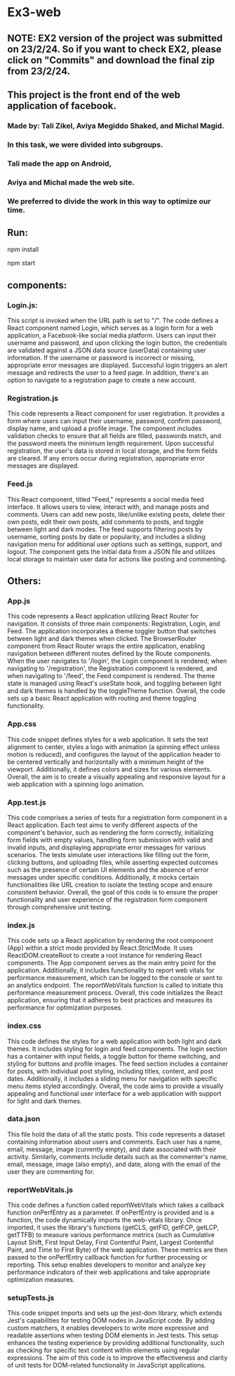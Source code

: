 # Ex3-web
## NOTE: EX2 version of the project was submitted on 23/2/24. So if you want to check EX2, please click on "Commits" and download the final zip from 23/2/24. 

## This project is the front end of the web application of facebook.

### Made by: Tali Zikel, Aviya Megiddo Shaked, and Michal Magid.

### In this task, we were divided into subgroups.
### Tali made the app on Android,
### Aviya and Michal made the web site.
### We preferred to divide the work in this way to optimize our time.

## Run:

npm install

npm start


## components:
### Login.js:
This script is invoked when the URL path is set to "/".
The code defines a React component named Login, which serves as a login form for a web application, a Facebook-like social media platform. Users can input their username and password, and upon clicking the login button, the credentials are validated against a JSON data source (userData) containing user information. If the username or password is incorrect or missing, appropriate error messages are displayed. Successful login triggers an alert message and redirects the user to a feed page. In addition,  there's an option to navigate to a registration page to create a new account.

### Registration.js
This code represents a React component for user registration. It provides a form where users can input their username, password, confirm password, display name, and upload a profile image. The component includes validation checks to ensure that all fields are filled, passwords match, and the password meets the minimum length requirement. Upon successful registration, the user's data is stored in local storage, and the form fields are cleared. If any errors occur during registration, appropriate error messages are displayed.

### Feed.js
This React component, titled "Feed," represents a social media feed interface. It allows users to view, interact with, and manage posts and comments. Users can add new posts, like/unlike existing posts, delete their own posts, edit their own posts, add comments to posts, and toggle between light and dark modes. The feed supports filtering posts by username, sorting posts by date or popularity, and includes a sliding navigation menu for additional user options such as settings, support, and logout. The component gets the initial data from a JSON file and utilizes local storage to maintain user data for actions like posting and commenting.

## Others:
### App.js
This code represents a React application utilizing React Router for navigation. It consists of three main components: Registration, Login, and Feed. The application incorporates a theme toggler button that switches between light and dark themes when clicked. The BrowserRouter component from React Router wraps the entire application, enabling navigation between different routes defined by the Route components. When the user navigates to '/login', the Login component is rendered; when navigating to '/registration', the Registration component is rendered, and when navigating to '/feed', the Feed component is rendered. The theme state is managed using React's useState hook, and toggling between light and dark themes is handled by the toggleTheme function. Overall, the code sets up a basic React application with routing and theme toggling functionality.

### App.css
This code snippet defines styles for a web application. It sets the text alignment to center, styles a logo with animation (a spinning effect unless motion is reduced), and configures the layout of the application header to be centered vertically and horizontally with a minimum height of the viewport. Additionally, it defines colors and sizes for various elements. Overall, the aim is to create a visually appealing and responsive layout for a web application with a spinning logo animation.

### App.test.js
This code comprises a series of tests for a registration form component in a React application. Each test aims to verify different aspects of the component's behavior, such as rendering the form correctly, initializing form fields with empty values, handling form submission with valid and invalid inputs, and displaying appropriate error messages for various scenarios. The tests simulate user interactions like filling out the form, clicking buttons, and uploading files, while asserting expected outcomes such as the presence of certain UI elements and the absence of error messages under specific conditions. Additionally, it mocks certain functionalities like URL creation to isolate the testing scope and ensure consistent behavior. Overall, the goal of this code is to ensure the proper functionality and user experience of the registration form component through comprehensive unit testing.

### index.js
This code sets up a React application by rendering the root component (App) within a strict mode provided by React.StrictMode. It uses ReactDOM.createRoot to create a root instance for rendering React components. The App component serves as the main entry point for the application. Additionally, it includes functionality to report web vitals for performance measurement, which can be logged to the console or sent to an analytics endpoint. The reportWebVitals function is called to initiate this performance measurement process. Overall, this code initializes the React application, ensuring that it adheres to best practices and measures its performance for optimization purposes.

### index.css
This code defines the styles for a web application with both light and dark themes. It includes styling for login and feed components. The login section has a container with input fields, a toggle button for theme switching, and styling for buttons and profile images. The feed section includes a container for posts, with individual post styling, including titles, content, and post dates. Additionally, it includes a sliding menu for navigation with specific menu items styled accordingly. Overall, the code aims to provide a visually appealing and functional user interface for a web application with support for light and dark themes.

### data.json
This file hold the data of all the static posts.
This code represents a dataset containing information about users and comments. Each user has a name, email, message, image (currently empty), and date associated with their activity. Similarly, comments include details such as the commenter's name, email, message, image (also empty), and date, along with the email of the user they are commenting for. 

### reportWebVitals.js
This code defines a function called reportWebVitals which takes a callback function onPerfEntry as a parameter. If onPerfEntry is provided and is a function, the code dynamically imports the web-vitals library. Once imported, it uses the library's functions (getCLS, getFID, getFCP, getLCP, getTTFB) to measure various performance metrics (such as Cumulative Layout Shift, First Input Delay, First Contentful Paint, Largest Contentful Paint, and Time to First Byte) of the web application. These metrics are then passed to the onPerfEntry callback function for further processing or reporting. This setup enables developers to monitor and analyze key performance indicators of their web applications and take appropriate optimization measures.

### setupTests.js
This code snippet imports and sets up the jest-dom library, which extends Jest's capabilities for testing DOM nodes in JavaScript code. By adding custom matchers, it enables developers to write more expressive and readable assertions when testing DOM elements in Jest tests. This setup enhances the testing experience by providing additional functionality, such as checking for specific text content within elements using regular expressions. The aim of this code is to improve the effectiveness and clarity of unit tests for DOM-related functionality in JavaScript applications.
